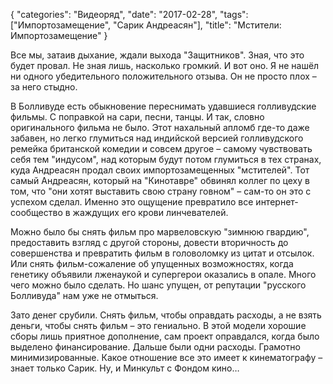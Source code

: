 {
   "categories": "Видеоряд",
   "date": "2017-02-28",
   "tags": ["Импортозамещение", "Сарик Андреасян"],
   "title": "Мстители: Импортозамещение"
}

Все мы, затаив дыхание, ждали выхода "Защитников". Зная, что это будет провал. Не зная лишь, насколько громкий. И вот оно. Я не нашёл ни одного убедительного положительного отзыва. Он не просто плох – за него стыдно.

В Болливуде есть обыкновение переснимать удавшиеся голливудские фильмы. С поправкой на сари, песни, танцы. И так, словно оригинального фильма не было. Этот нахальный апломб где-то даже забавен, но легко глумиться над индийской версией голливудского ремейка британской комедии и совсем другое – самому чувствовать себя тем "индусом", над которым будут потом глумиться в тех странах, куда Андреасян продал своих импортозамещенных "мстителей". Тот самый Андреасян, который на "Кинотавре" обвинял коллег по цеху в том, что "они хотят выставить свою страну говном" – сам-то он это с успехом сделал. Именно это ощущение превратило все интернет-сообщество в жаждущих его крови линчевателей.

Можно было бы снять фильм про марвеловскую "зимнюю гвардию", предоставить взгляд с другой стороны, довести вторичность до совершенства и превратить фильм в головоломку из цитат и отсылок. Или снять фильм-сожаление об упущенных возможностях, когда генетику объявили лженаукой и супергерои оказались в опале. Много чего можно было сделать. Но шанс упущен, от репутации "русского Болливуда" нам уже не отмыться.

Зато денег срубили. Снять фильм, чтобы оправдать расходы, а не взять деньги, чтобы снять фильм – это гениально. В этой модели хорошие сборы лишь приятное дополнение, сам проект оправдался, когда было выделено финансирование. Дальше были одни расходы. Грамотно минимизированные. Какое отношение все это имеет к кинематографу – знает только Сарик. Ну, и Минкульт с Фондом кино…
